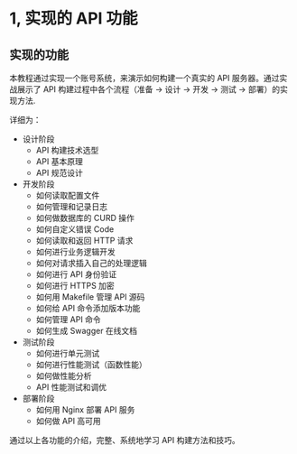 # 1, 实现的 API 功能

## 实现的功能

本教程通过实现一个账号系统，来演示如何构建一个真实的 API 服务器。通过实战展示了 API 构建过程中各个流程（准备 -> 设计 -> 开发 -> 测试 -> 部署）的实现方法.

详细为：

- 设计阶段
    - API 构建技术选型
    - API 基本原理
    - API 规范设计
- 开发阶段
    - 如何读取配置文件
    - 如何管理和记录日志
    - 如何做数据库的 CURD 操作
    - 如何自定义错误 Code
    - 如何读取和返回 HTTP 请求
    - 如何进行业务逻辑开发
    - 如何对请求插入自己的处理逻辑
    - 如何进行 API 身份验证
    - 如何进行 HTTPS 加密
    - 如何用 Makefile 管理 API 源码
    - 如何给 API 命令添加版本功能
    - 如何管理 API 命令
    - 如何生成 Swagger 在线文档
- 测试阶段
    - 如何进行单元测试
    - 如何进行性能测试（函数性能）
    - 如何做性能分析
    - API 性能测试和调优
- 部署阶段
    - 如何用 Nginx 部署 API 服务
    - 如何做 API 高可用

通过以上各功能的介绍，完整、系统地学习 API 构建方法和技巧。
